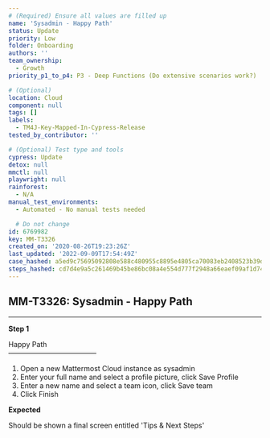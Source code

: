 ```yaml
---
# (Required) Ensure all values are filled up
name: 'Sysadmin - Happy Path'
status: Update
priority: Low
folder: Onboarding
authors: ''
team_ownership:
  - Growth
priority_p1_to_p4: P3 - Deep Functions (Do extensive scenarios work?)

# (Optional)
location: Cloud
component: null
tags: []
labels:
  - TM4J-Key-Mapped-In-Cypress-Release
tested_by_contributor: ''

# (Optional) Test type and tools
cypress: Update
detox: null
mmctl: null
playwright: null
rainforest:
  - N/A
manual_test_environments:
  - Automated - No manual tests needed

  # Do not change
id: 6769982
key: MM-T3326
created_on: '2020-08-26T19:23:26Z'
last_updated: '2022-09-09T17:54:49Z'
case_hashed: a5ed9c75695092808e588c480955c8895e4805ca70083eb2408523b39d6b50684f5996b3cff69575b460af63b657af93
steps_hashed: cd7d4e9a5c261469b45be86bc08a4e554d777f2948a66eaef09af1d74b72ed31dbdfce529b33f33a36dcb968e892c346
---
```


<!-- (Auto-generated) Based on frontmatter's "key" and "name" -->

## MM-T3326: Sysadmin - Happy Path

---

**Step 1**

Happy Path\
–––––––––––––––––––––––––

1. Open a new Mattermost Cloud instance as sysadmin
2. Enter your full name and select a profile picture, click Save Profile
3. Enter a new name and select a team icon, click Save team
4. Click Finish

**Expected**

Should be shown a final screen entitled 'Tips & Next Steps'
